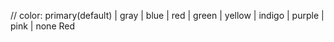 // color: primary(default) | gray | blue | red | green | yellow | indigo | purple | pink | none
<Badge color="red">Red</Badge>
